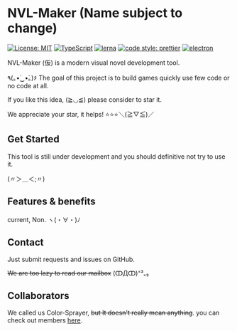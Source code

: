 # NVL-Maker (Name subject to change)

[![License: MIT](https://img.shields.io/badge/License-MIT-yellow.svg)](https://opensource.org/licenses/MIT)
[![TypeScript](https://img.shields.io/badge/%3C%2F%3E-TypeScript-%230074c1.svg)](https://www.typescriptlang.org/)
[![lerna](https://img.shields.io/badge/maintained_with-lerna-cc00ff.svg)](https://lerna.js.org/)
[![code style: prettier](https://img.shields.io/badge/code_style-prettier-f8bc45.svg)](https://github.com/prettier/prettier)
[![electron](https://img.shields.io/badge/dist-electron-9ce5f4.svg)](https://www.electronjs.org/)

NVL-Maker (仮) is a modern visual novel development tool.

٩(｡•́‿•̀｡)۶ The goal of this project is to build games quickly use few code or no code at all.

If you like this idea, (≧◡≦) please consider to star it.

We appreciate your star, it helps! ⭐⭐⭐＼(≧▽≦)／

## Get Started

This tool is still under development and you should definitive not try to use it.

(〃＞＿＜;〃)

## Features & benefits

current, Non. ヽ(・∀・)ﾉ

## Contact

Just submit requests and issues on GitHub.

~~We are too lazy to read our mailbox~~ (ↀДↀ)⁼³₌₃

## Collaborators

We called us Color-Sprayer, ~~but It doesn't really mean anything~~. you can check out members [here](./Collaborators.md).
